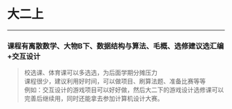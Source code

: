 # 大二上
***
### 课程有离散数学、大物B下、数据结构与算法、毛概、选修建议选汇编+交互设计

> 校选课、体育课可以多选选，为后面学期分摊压力  
> 课程很少，建议利用好时间，可以做项目、刷算法题、准备比赛等等  
> 例如：交互设计的游戏项目可以好好做，然后大二下的游戏设计选修课可以完善后继续用，同时还能拿去参加计算机设计大赛。  
